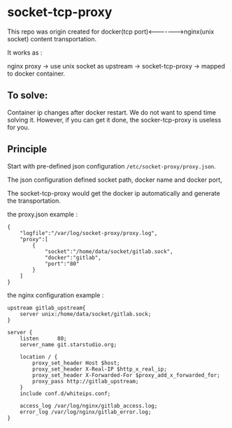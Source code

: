 # socket-tcp-proxy

This repo was origin created for docker(tcp port)<------->nginx(unix socket) content transportation.

It works as :

nginx proxy -> use unix socket as upstream -> socket-tcp-proxy -> mapped to docker container.

## To solve:
Container ip changes after docker restart.
We do not want to spend time solving it.
However, if you can get it done, the socker-tcp-proxy is useless for you.

## Principle

Start with pre-defined json configuration `/etc/socket-proxy/proxy.json`.

The json configuration defined socket path, docker name and docker port,

The socket-tcp-proxy would get the docker ip automatically and generate the transportation.

the proxy.json example :
```
{
    "logfile":"/var/log/socket-proxy/proxy.log",
    "proxy":[
        {
            "socket":"/home/data/socket/gitlab.sock",
            "docker":"gitlab",
            "port":"80"
        }
    ]
}
```

the nginx configuration example :

```
upstream gitlab_upstream{
    server unix:/home/data/socket/gitlab.sock;
}

server {
    listen      80;
    server_name git.starstudio.org;

    location / {
        proxy_set_header Host $host;
        proxy_set_header X-Real-IP $http_x_real_ip;
        proxy_set_header X-Forwarded-For $proxy_add_x_forwarded_for;
        proxy_pass http://gitlab_upstream;
    }
    include conf.d/whiteips.conf;

    access_log /var/log/nginx/gitlab_access.log;
    error_log /var/log/nginx/gitlab_error.log;
}
```

